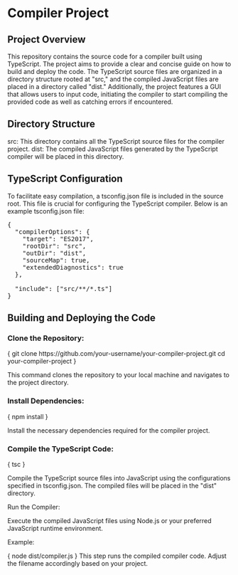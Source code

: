 # Compiler Project

## Project Overview

This repository contains the source code for a compiler built using TypeScript. The project aims to provide a clear and concise guide on how to build and deploy the code. The TypeScript source files are organized in a directory structure rooted at "src," and the compiled JavaScript files are placed in a directory called "dist." Additionally, the project features a GUI that allows users to input code, initiating the compiler to start compiling the provided code as well as catching errors if encountered.

## Directory Structure

src: This directory contains all the TypeScript source files for the compiler project.
dist: The compiled JavaScript files generated by the TypeScript compiler will be placed in this directory.

## TypeScript Configuration

To facilitate easy compilation, a tsconfig.json file is included in the source root. This file is crucial for configuring the TypeScript compiler. Below is an example tsconfig.json file:

<pre>
{
  "compilerOptions": {
    "target": "ES2017",
    "rootDir": "src",
    "outDir": "dist",
    "sourceMap": true,
    "extendedDiagnostics": true
  },

  "include": ["src/**/*.ts"]
}
</pre>

## Building and Deploying the Code

### Clone the Repository:

<prev>
{
    git clone https://github.com/your-username/your-compiler-project.git
    cd your-compiler-project
}
</prev>

This command clones the repository to your local machine and navigates to the project directory.

### Install Dependencies:

<prev>
{
    npm install
}
</prev>

Install the necessary dependencies required for the compiler project.

### Compile the TypeScript Code:

<prev>
{
    tsc
}
</prev>

Compile the TypeScript source files into JavaScript using the configurations specified in tsconfig.json. The compiled files will be placed in the "dist" directory.

Run the Compiler:

Execute the compiled JavaScript files using Node.js or your preferred JavaScript runtime environment.

Example:

<prev>
{
    node dist/compiler.js
}
</prev>
This step runs the compiled compiler code. Adjust the filename accordingly based on your project.
